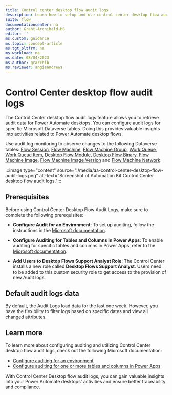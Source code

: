 ```yaml
---
title: Control center desktop flow audit logs
description: Learn how to setup and use control center desktop flow audit logs
suite: flow
documentationcenter: na
author: Grant-Archibald-MS
editor: ''
ms.custom: guidance
ms.topic: concept-article
ms.tgt_pltfrm: na
ms.workload: na
ms.date: 08/04/2023
ms.author: grarchib
ms.reviewer: angieandrews
---
```


# Control Center desktop flow audit logs

The Control Center desktop flow audit logs feature allows you to retrieve audit data for Power Automate desktops. You can configure audit logs for specific Microsoft Dataverse tables. Doing this provides valuable insights into activities related to Power Automate desktop flows.

Use audit log monitoring to observe changes to the following Dataverse tables: [Flow Session](/power-apps/developer/data-platform/reference/entities/flowsession), [Flow Machine](/power-apps/developer/data-platform/reference/entities/flowmachine), [Flow Machine Group](/power-apps/developer/data-platform/reference/entities/flowmachinegroup), [Work Queue](/power-apps/developer/data-platform/reference/entities/workqueue), [Work Queue Item](/power-apps/developer/data-platform/reference/entities/workqueue), [Desktop Flow Module](/power-apps/developer/data-platform/reference/entities/desktopflowmodule), [Desktop Flow Binary](/power-apps/developer/data-platform/reference/entities/desktopflowbinary), [Flow Machine Image](/power-apps/developer/data-platform/reference/entities/flowmachineimage), [Flow Machine Image Version](/power-apps/developer/data-platform/reference/entities/flowmachineimageversion) and [Flow Machine Network](/power-apps/developer/data-platform/reference/entities/flowmachinenetwork).

:::image type="content" source="./media/aa-control-center-desktop-flow-audit-logs.png" alt-text="Screenshot of Automation Kit Control Center desktop flow audit logs.":::

## Prerequisites

Before using Control Center Desktop Flow Audit Logs, make sure to complete the following prerequisites:

- **Configure Audit for an Environment**: To set up auditing, follow the instructions in the [Microsoft documentation](/power-platform/admin/manage-dataverse-auditing#configure-auditing-for-an-environment).

- **Configure Auditing for Tables and Columns in Power Apps**: To enable auditing for specific tables and columns in Power Apps, refer to the [Microsoft documentation](/power-platform/admin/manage-dataverse-auditing#configure-auditing-for-one-or-more-tables-and-columns-in-power-apps).

- **Add Users to Desktop Flows Support Analyst Role**: The Control Center installs a new role called **Desktop Flows Support Analyst**. Users need to be added to this custom security role to get access to the provision of new Audit logs.

## Default audit logs data

By default, the Audit Logs load data for the last one week. However, you have the flexibility to filter logs based on specific dates and view all changed attributes.

## Learn more

To learn more about configuring auditing and utilizing Control Center desktop flow audit logs, check out the following Microsoft documentation:

- [Configure auditing for an environment](/power-platform/admin/manage-dataverse-auditing#configure-auditing-for-an-environment)
- [Configure auditing for one or more tables and columns in Power Apps](/power-platform/admin/manage-dataverse-auditing#configure-auditing-for-one-or-more-tables-and-columns-in-power-apps)

With Control Center Desktop flow audit logs, you can gain valuable insights into your Power Automate desktops' activities and ensure better traceability and compliance.
